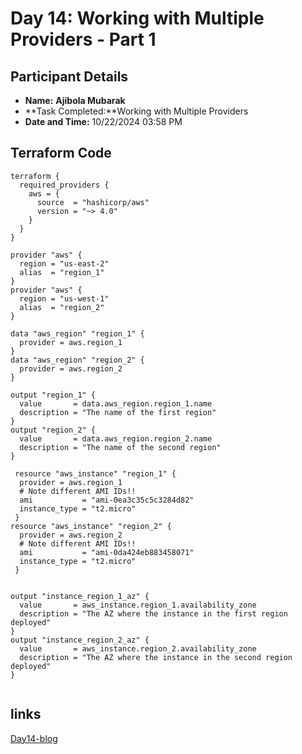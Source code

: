 # Day 14: Working with Multiple Providers - Part 1

## Participant Details

- **Name:** **Ajibola Mubarak**
- **Task Completed:**Working with Multiple Providers
- **Date and Time:** 10/22/2024 03:58 PM 

## Terraform Code 
```hcl
terraform {
  required_providers {
    aws = {
      source  = "hashicorp/aws"
      version = "~> 4.0"
    }
  }
}

provider "aws" {
  region = "us-east-2"
  alias  = "region_1"
}
provider "aws" {
  region = "us-west-1"
  alias  = "region_2"
}

data "aws_region" "region_1" {
  provider = aws.region_1
}
data "aws_region" "region_2" {
  provider = aws.region_2
}

output "region_1" {
  value       = data.aws_region.region_1.name
  description = "The name of the first region"
}
output "region_2" {
  value       = data.aws_region.region_2.name
  description = "The name of the second region"
}

 resource "aws_instance" "region_1" {
  provider = aws.region_1 
  # Note different AMI IDs!!
  ami           = "ami-0ea3c35c5c3284d82"
  instance_type = "t2.micro"
 } 
resource "aws_instance" "region_2" {
  provider = aws.region_2 
  # Note different AMI IDs!!
  ami           = "ami-0da424eb883458071"
  instance_type = "t2.micro"
 }


output "instance_region_1_az" {
  value       = aws_instance.region_1.availability_zone
  description = "The AZ where the instance in the first region deployed"
}
output "instance_region_2_az" {
  value       = aws_instance.region_2.availability_zone
  description = "The AZ where the instance in the second region deployed"
}


```
## links

[Day14-blog](https://medium.com/@spikes2023/working-with-multiple-providers-part-1-f9b0c96782a3)